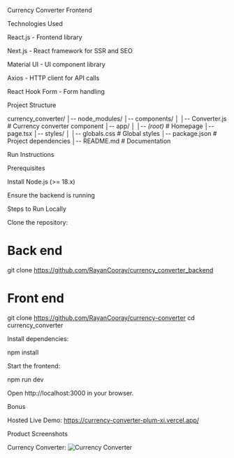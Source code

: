 Currency Converter Frontend

Technologies Used

React.js - Frontend library

Next.js - React framework for SSR and SEO

Material UI - UI component library

Axios - HTTP client for API calls

React Hook Form - Form handling

Project Structure

currency_converter/
│-- node_modules/
│-- components/
│   │-- Converter.js  # Currency converter component
│-- app/
│   │-- *(root)*  # Homepage
        │-- page.tsx
│-- styles/
│   │-- globals.css  # Global styles
│-- package.json  # Project dependencies
│-- README.md  # Documentation

Run Instructions

Prerequisites

Install Node.js (>= 18.x)

Ensure the backend is running


Steps to Run Locally

Clone the repository:
# Back end
git clone https://github.com/RayanCooray/currency_converter_backend

# Front end
git clone https://github.com/RayanCooray/currency-converter
cd currency_converter

Install dependencies:

npm install

Start the frontend:

npm run dev

Open http://localhost:3000 in your browser.

Bonus

Hosted Live Demo: https://currency-converter-plum-xi.vercel.app/

Product Screenshots


Currency Converter:
![Currency Converter]()

